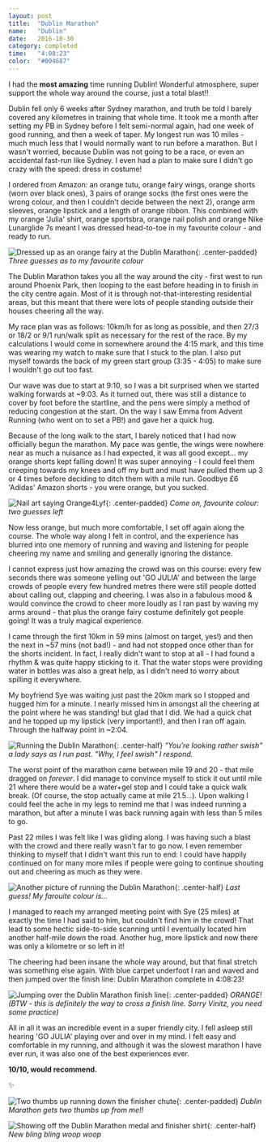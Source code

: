 ```yaml
---
layout: post
title:  "Dublin Marathon"
name:   "Dublin"
date:   2016-10-30
category: completed
time:   "4:08:23"
color:  "#004687"
---
```


I had the __most amazing__ time running Dublin! Wonderful atmosphere, super support the whole way around the course, just a total blast!!

Dublin fell only 6 weeks after Sydney marathon, and truth be told I barely covered any kilometres in training that whole time. It took me a month after setting my PB in Sydney before I felt semi-normal again, had one week of good running, and then a week of taper. My longest run was 10 miles - much much less that I would normally want to run before a marathon. But I wasn't worried, because Dublin was not going to be a race, or even an accidental fast-run like Sydney. I even had a plan to make sure I didn't go crazy with the speed: dress in costume!

I ordered from Amazon: an orange tutu, orange fairy wings, orange shorts (worn over black ones), 3 pairs of orange socks (the first ones were the wrong colour, and then I couldn't decide between the next 2), orange arm sleeves, orange lipstick and a length of orange ribbon. This combined with my orange 'Julia' shirt, orange sportsbra, orange nail polish and orange Nike Lunarglide 7s meant I was dressed head-to-toe in my favourite colour - and ready to run.

![Dressed up as an orange fairy at the Dublin Marathon](images/dublin-costume.jpg){: .center-padded}
*Three guesses as to my favourite colour*

The Dublin Marathon takes you all the way around the city - first west to run around Phoenix Park, then looping to the east before heading in to finish in the city centre again. Most of it is through not-that-interesting residential areas, but this meant that there were lots of people standing outside their houses cheering all the way.

My race plan was as follows: 10km/h for as long as possible, and then 27/3 or 18/2 or 9/1 run/walk split as necessary for the rest of the race. By my calculations I would come in somewhere around the 4:15 mark, and this time was wearing my watch to make sure that I stuck to the plan. I also put myself towards the back of my green start group (3:35 - 4:05) to make sure I wouldn't go out too fast. 

Our wave was due to start at 9:10, so I was a bit surprised when we started walking forwards at ~9:03. As it turned out, there was still a distance to cover by foot before the startline, and the pens were simply a method of reducing congestion at the start. On the way I saw Emma from Advent Running (who went on to set a PB!) and gave her a quick hug.

Because of the long walk to the start, I barely noticed that I had now officially begun the marathon. My pace was gentle, the wings were nowhere near as much a nuisance as I had expected, it was all good except... my orange shorts kept falling down! It was super annoying - I could feel them creeping towards my knees and off my butt and must have pulled them up 3 or 4 times before deciding to ditch them with a mile run. Goodbye £6 'Adidas' Amazon shorts - you were orange, but you sucked.

![Nail art saying Orange4Lyf](images/dublin-nails.jpg){: .center-padded}
*Come on, favourite colour: two guesses left*

Now less orange, but much more comfortable, I set off again along the course. The whole way along I felt in control, and the experience has blurred into one memory of running and waving and listening for people cheering my name and smiling and generally ignoring the distance.

I cannot express just how amazing the crowd was on this course: every few seconds there was someone yelling out 'GO JULIA' and between the large crowds of people every few hundred metres there were still people dotted about calling out, clapping and cheering. I was also in a fabulous mood & would convince the crowd to cheer more loudly as I ran past by waving my arms around - that plus the orange fairy costume definitely got people going! It was a truly magical experience.

I came through the first 10km in 59 mins (almost on target, yes!) and then the next in ~57 mins (not bad!) - and had not stopped once other than for the shorts incident. In fact, I really didn't want to stop at all - I had found a rhythm & was quite happy sticking to it. That the water stops were providing water in bottles was also a great help, as I didn't need to worry about spilling it everywhere.

My boyfriend Sye was waiting just past the 20km mark so I stopped and hugged him for a minute. I nearly missed him in amongst all the cheering at the point where he was standing! but glad that I did. We had a quick chat and he topped up my lipstick (very important!), and then I ran off again. Through the halfway point in ~2:04.

![Running the Dublin Marathon](images/dublin-run.jpg){: .center-half}
*"You're looking rather swish" a lady says as I run past. "Why, I feel swish" I respond.*

The worst point of the marathon came between mile 19 and 20 - that mile dragged on _forever_. I did manage to convince myself to stick it out until mile 21 where there would be a water+gel stop and I could take a quick walk break. (Of course, the stop actually came at mile 21.5...). Upon walking I could feel the ache in my legs to remind me that I was indeed running a marathon, but after a minute I was back running again with less than 5 miles to go.

Past 22 miles I was felt like I was gliding along. I was having such a blast with the crowd and there really wasn't far to go now. I even remember thinking to myself that I didn't want this run to end: I could have happily continued on for many more miles if people were going to continue shouting out and cheering as much as they were.

![Another picture of running the Dublin Marathon](images/dublin-run2.jpg){: .center-half}
*Last guess! My farouite colour is...*

I managed to reach my arranged meeting point with Sye (25 miles) at exactly the time I had said to him, but couldn't find him in the crowd! That lead to some hectic side-to-side scanning until I eventually located him another half-mile down the road. Another hug, more lipstick and now there was only a kilometre or so left in it!

The cheering had been insane the whole way around, but that final stretch was something else again. With blue carpet underfoot I ran and waved and then jumped over the finish line: Dublin Marathon complete in 4:08:23!

![Jumping over the Dublin Marathon finish line](images/dublin-jump.jpg){: .center-padded}
*ORANGE! (BTW - this is definitely the way to cross a finish line. Sorry Vinitz, you need some practice)*

All in all it was an incredible event in a super friendly city. I fell asleep still hearing 'GO JULIA' playing over and over in my mind. I felt easy and comfortable in my running, and although it was the slowest marathon I have ever run, it was also one of the best experiences ever.

__10/10, would recommend.__

✨

![Two thumbs up running down the finisher chute](images/dublin-thumbsup.jpg){: .center-padded}
*Dublin Marathon gets two thumbs up from me!!*

![Showing off the Dublin Marathon medal and finisher shirt](images/dublin-finisher.jpg){: .center-half}
*New bling bling woop woop*
